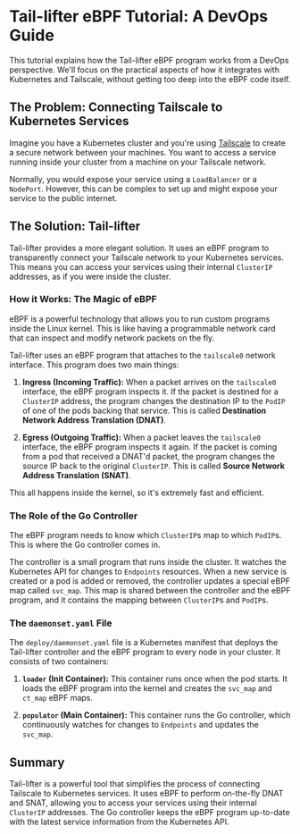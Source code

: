 # Tail-lifter eBPF Tutorial: A DevOps Guide

This tutorial explains how the Tail-lifter eBPF program works from a DevOps perspective. We'll focus on the practical aspects of how it integrates with Kubernetes and Tailscale, without getting too deep into the eBPF code itself.

## The Problem: Connecting Tailscale to Kubernetes Services

Imagine you have a Kubernetes cluster and you're using [Tailscale](https://tailscale.com/) to create a secure network between your machines. You want to access a service running inside your cluster from a machine on your Tailscale network.

Normally, you would expose your service using a `LoadBalancer` or a `NodePort`. However, this can be complex to set up and might expose your service to the public internet.

## The Solution: Tail-lifter

Tail-lifter provides a more elegant solution. It uses an eBPF program to transparently connect your Tailscale network to your Kubernetes services. This means you can access your services using their internal `ClusterIP` addresses, as if you were inside the cluster.

### How it Works: The Magic of eBPF

eBPF is a powerful technology that allows you to run custom programs inside the Linux kernel. This is like having a programmable network card that can inspect and modify network packets on the fly.

Tail-lifter uses an eBPF program that attaches to the `tailscale0` network interface. This program does two main things:

1.  **Ingress (Incoming Traffic):** When a packet arrives on the `tailscale0` interface, the eBPF program inspects it. If the packet is destined for a `ClusterIP` address, the program changes the destination IP to the `PodIP` of one of the pods backing that service. This is called **Destination Network Address Translation (DNAT)**.

2.  **Egress (Outgoing Traffic):** When a packet leaves the `tailscale0` interface, the eBPF program inspects it again. If the packet is coming from a pod that received a DNAT'd packet, the program changes the source IP back to the original `ClusterIP`. This is called **Source Network Address Translation (SNAT)**.

This all happens inside the kernel, so it's extremely fast and efficient.

### The Role of the Go Controller

The eBPF program needs to know which `ClusterIP`s map to which `PodIP`s. This is where the Go controller comes in.

The controller is a small program that runs inside the cluster. It watches the Kubernetes API for changes to `Endpoints` resources. When a new service is created or a pod is added or removed, the controller updates a special eBPF map called `svc_map`. This map is shared between the controller and the eBPF program, and it contains the mapping between `ClusterIP`s and `PodIP`s.

### The `daemonset.yaml` File

The `deploy/daemonset.yaml` file is a Kubernetes manifest that deploys the Tail-lifter controller and the eBPF program to every node in your cluster. It consists of two containers:

1.  **`loader` (Init Container):** This container runs once when the pod starts. It loads the eBPF program into the kernel and creates the `svc_map` and `ct_map` eBPF maps.

2.  **`populator` (Main Container):** This container runs the Go controller, which continuously watches for changes to `Endpoints` and updates the `svc_map`.

## Summary

Tail-lifter is a powerful tool that simplifies the process of connecting Tailscale to Kubernetes services. It uses eBPF to perform on-the-fly DNAT and SNAT, allowing you to access your services using their internal `ClusterIP` addresses. The Go controller keeps the eBPF program up-to-date with the latest service information from the Kubernetes API.
